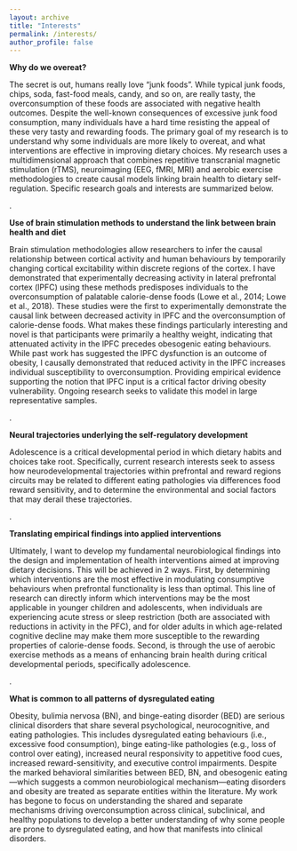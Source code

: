 ```yaml
---
layout: archive
title: "Interests"
permalink: /interests/
author_profile: false
---
```



**Why do we overeat?**

The secret is out, humans really love “junk foods”. While typical junk foods, chips, soda, fast-food meals, candy, and so on, are really tasty, the overconsumption of these foods are associated with negative health outcomes. Despite the well-known consequences of excessive junk food consumption, many individuals have a hard time resisting the appeal of these very tasty and rewarding foods. The primary goal of my research is to understand why some individuals are more likely to overeat, and what interventions are effective in improving dietary choices. My research uses a multidimensional approach that combines repetitive transcranial magnetic stimulation (rTMS), neuroimaging (EEG, fMRI, MRI) and aerobic exercise methodologies to create causal models linking brain health to dietary self-regulation.  Specific research goals and interests are summarized below.

.

**Use of brain stimulation methods to understand the link between brain health and diet**

Brain stimulation methodologies allow researchers to infer the causal relationship between cortical activity and human behaviours by temporarily changing cortical excitability within discrete regions of the cortex. I have demonstrated that experimentally decreasing activity in lateral prefrontal cortex (lPFC) using these methods predisposes individuals to the overconsumption of palatable calorie-dense foods (Lowe et al., 2014; Lowe et al., 2018). These studies were the first to experimentally demonstrate the causal link between decreased activity in lPFC and the overconsumption of calorie-dense foods. What makes these findings particularly interesting and novel is that participants were primarily a healthy weight, indicating that attenuated activity in the lPFC precedes obesogenic eating behaviours. While past work has suggested the lPFC dysfunction is an outcome of obesity, I causally demonstrated that reduced activity in the lPFC increases individual susceptibility to overconsumption. Providing empirical evidence supporting the notion that lPFC input is a critical factor driving obesity vulnerability. Ongoing research seeks to validate this model in large representative samples.

.

**Neural trajectories underlying the self-regulatory development**

Adolescence is a critical developmental period in which dietary habits and choices take root. Specifically, current research interests seek to assess how neurodevelopmental trajectories within prefrontal and reward regions circuits may be related to different eating pathologies via differences food reward sensitivity, and to determine the environmental and social factors that may derail these trajectories.

.

**Translating empirical findings into applied interventions**

Ultimately, I want to develop my fundamental neurobiological findings into the design and implementation of health interventions aimed at improving dietary decisions. This will be achieved in 2 ways. First, by determining which interventions are the most effective in modulating consumptive behaviours when prefrontal functionality is less than optimal. This line of research can directly inform which interventions may be the most applicable in younger children and adolescents, when individuals are experiencing acute stress or sleep restriction (both are associated with reductions in activity in the PFC), and for older adults in which age-related cognitive decline may make them more susceptible to the rewarding properties of calorie-dense foods. Second, is  through the use of aerobic exercise methods as a means of enhancing brain health during critical developmental periods, specifically adolescence.

.

**What is common to all patterns of dysregulated eating**

Obesity, bulimia nervosa (BN), and binge-eating disorder (BED) are serious clinical disorders that share several psychological, neurocognitive, and eating pathologies. This includes dysregulated eating behaviours (i.e., excessive food consumption), binge eating-like pathologies (e.g., loss of control over eating), increased neural responsivity to appetitive food cues, increased reward-sensitivity, and executive control impairments. Despite the marked behavioral similarities between BED, BN, and obesogenic eating—which suggests a common neurobiological mechanism—eating disorders and obesity are treated as separate entities within the literature. My work has begone to focus on understanding the shared and separate mechanisms driving overconsumption across clinical, subclinical, and healthy populations to develop a better understanding of why some people are prone to dysregulated eating, and how that manifests into clinical disorders.
